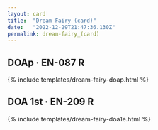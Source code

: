 ```yaml
---
layout: card
title:  "Dream Fairy (card)"
date:   "2022-12-29T21:47:36.130Z"
permalink: dream-fairy_(card)
---
```


## DOAp &middot; EN-087 R

{% include templates/dream-fairy-doap.html %}


## DOA 1st &middot; EN-209 R

{% include templates/dream-fairy-doa1e.html %}
